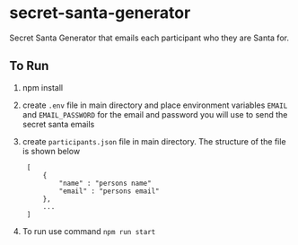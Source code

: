 
# secret-santa-generator

Secret Santa Generator that emails each participant who they are Santa for.

  
  

## To Run

1. npm install

2. create `.env` file in main directory and place environment variables `EMAIL` and `EMAIL_PASSWORD` for the email and password you will use to send the secret santa emails

3. create `participants.json` file in main directory. The structure of the file is shown below

		[
			{
				"name" : "persons name"
				"email" : "persons email"
			},
			...
		]

4. To run use command `npm run start`